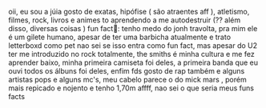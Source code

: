 oii, eu sou a júia
gosto de exatas, hipófise ( são atraentes aff ), atletismo, filmes, rock, livros e animes
to aprendendo a me autodestruir (?? além disso, diversas coisas )
fun fact🫢: tenho medo do jonh travolta, pra mim ele é um gilete humano, apesar de ter uma barbicha atualmente e trato letterboxd como pet
nao sei se isso entra como fun fact, mas apesar do U2 ter me introduzido no rock totalmente, the smiths é minha cultura e me fez aprender baixo, minha primeira camiseta foi deles, a primeira banda que eu ouvi todos os álbuns foi deles, enfim fds
gosto de rap também e alguns artistas pops e alguns mc's, meu cabelo parece o do mick mars , porém mais repicado e nojento e tenho 1,70m
affff, nao sei o que seria meus funs facts
